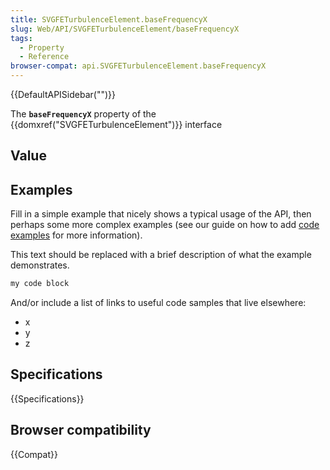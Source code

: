 ```yaml
---
title: SVGFETurbulenceElement.baseFrequencyX
slug: Web/API/SVGFETurbulenceElement/baseFrequencyX
tags:
  - Property
  - Reference
browser-compat: api.SVGFETurbulenceElement.baseFrequencyX
---
```

{{DefaultAPISidebar("")}}

The **`baseFrequencyX`** property of the {{domxref("SVGFETurbulenceElement")}} interface 

## Value



## Examples

Fill in a simple example that nicely shows a typical usage of the API, then perhaps some more complex examples (see our guide on how to add [code examples](/en-US/docs/MDN/Contribute/Structures/Code_examples) for more information).

This text should be replaced with a brief description of what the example demonstrates.

```js
my code block
```

And/or include a list of links to useful code samples that live elsewhere:

*   x
*   y
*   z

## Specifications

{{Specifications}}

## Browser compatibility

{{Compat}}


